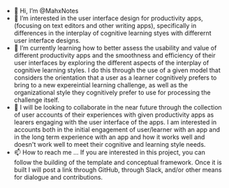 - 👋 Hi, I’m @MahxNotes
- 👀 I’m interested in the user interface design for productivity apps,(focusing on text editors and other writing apps), specifically in differences in the interplay of cognitive learning styes with differernt user interface designs.
- 🌱 I’m currently learning how to better assess the usability and value of different productivity apps and the smoothness and efficiency of their user interfaces by exploring the different aspects of the interplay of cognitive learning styles. I do this through the use of a given model that considers the orientation that a user as a learner cognitively prefers to bring to a new expereintial learning challenge, as well as the organizational style they cognitively prefer to use for processing the challenge itself.
- 💞️ I will be looking to collaborate in the near future through the collection of user accounts of their experiences with given productivity apps as learers engaging with the user interface of the apps. I am interested in accounts both in the initial engagement of user/learner with an app and in the long term experience with an app and how it works well and doesn't work well to meet their cognitive and learning style needs.
- 📫 How to reach me ... If you are interested in this project, you can follow the building of the template and conceptual framework. Once it is built I will post a link through GitHub, through Slack, and/or other means for dialogue and contributions.

<!---
MahxNotes/MahxNotes is a ✨ special ✨ repository because its `README.md` (this file) appears on your GitHub profile.
You can click the Preview link to take a look at your changes.
--->
